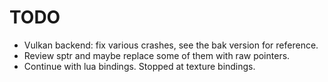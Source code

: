 # TODO
* Vulkan backend: fix various crashes, see the bak version for reference.
* Review sptr and maybe replace some of them with raw pointers.
* Continue with lua bindings. Stopped at texture bindings.